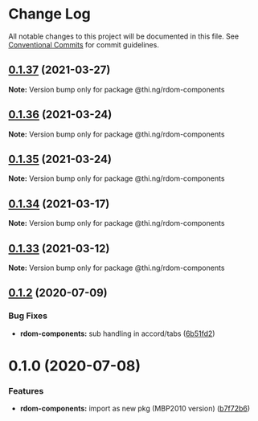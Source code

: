 # Change Log

All notable changes to this project will be documented in this file.
See [Conventional Commits](https://conventionalcommits.org) for commit guidelines.

## [0.1.37](https://github.com/thi-ng/umbrella/compare/@thi.ng/rdom-components@0.1.36...@thi.ng/rdom-components@0.1.37) (2021-03-27)

**Note:** Version bump only for package @thi.ng/rdom-components





## [0.1.36](https://github.com/thi-ng/umbrella/compare/@thi.ng/rdom-components@0.1.35...@thi.ng/rdom-components@0.1.36) (2021-03-24)

**Note:** Version bump only for package @thi.ng/rdom-components





## [0.1.35](https://github.com/thi-ng/umbrella/compare/@thi.ng/rdom-components@0.1.34...@thi.ng/rdom-components@0.1.35) (2021-03-24)

**Note:** Version bump only for package @thi.ng/rdom-components





## [0.1.34](https://github.com/thi-ng/umbrella/compare/@thi.ng/rdom-components@0.1.33...@thi.ng/rdom-components@0.1.34) (2021-03-17)

**Note:** Version bump only for package @thi.ng/rdom-components





## [0.1.33](https://github.com/thi-ng/umbrella/compare/@thi.ng/rdom-components@0.1.32...@thi.ng/rdom-components@0.1.33) (2021-03-12)

**Note:** Version bump only for package @thi.ng/rdom-components





## [0.1.2](https://github.com/thi-ng/umbrella/compare/@thi.ng/rdom-components@0.1.1...@thi.ng/rdom-components@0.1.2) (2020-07-09)


### Bug Fixes

* **rdom-components:** sub handling in accord/tabs ([6b51fd2](https://github.com/thi-ng/umbrella/commit/6b51fd2ae851070cb82c8eed7194f9b3ec03e6c0))





# 0.1.0 (2020-07-08)


### Features

* **rdom-components:** import as new pkg (MBP2010 version) ([b7f72b6](https://github.com/thi-ng/umbrella/commit/b7f72b6a19dfdc4bdb35d89bda34e787d93e5e22))
